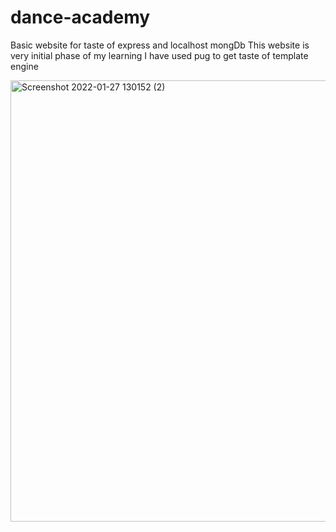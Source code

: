 # dance-academy
Basic website for taste of express and localhost mongDb
This website is very initial phase of my learning 
I have used pug to get taste of template engine


<img width="706" alt="Screenshot 2022-01-27 130152 (2)" src="https://user-images.githubusercontent.com/72685413/151312261-615e5352-81d7-444a-b635-99cbf00149ef.png">

